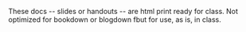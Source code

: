 These docs -- slides or handouts -- are html print ready for class.  Not optimized for bookdown or blogdown fbut for use, as is, in class.
